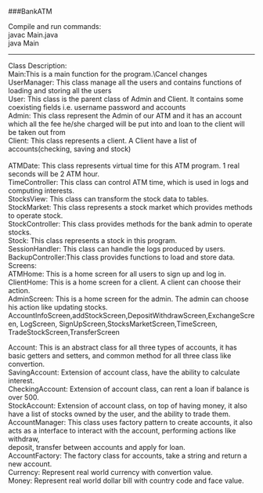 ###BankATM

Compile and run commands:\
javac Main.java\
java Main
**************************************
Class Description:\
Main:This is a main function for the program.\Cancel changes
UserManager: This class manage all the users and contains functions of loading and storing all the users\
User: This class is the parent class of Admin and Client. It contains some coexisting fields         i.e. username password and accounts\
Admin: This class represent the Admin of our ATM and it has an account which all the fee he/she charged will be put into and loan to the client will be taken out from\
Client: This class represents a client. A Client have a list of accounts(checking, saving and stock)\
\
ATMDate: This class represents virtual time for this ATM program. 1 real seconds will be 2 ATM hour.\
TimeController: This class can control ATM time, which is used in logs and computing interests.\
StocksView: This class can transform the stock data to tables.\
StockMarket: This class represents a stock market which provides methods to operate stock.\
StockController: This class provides methods for the bank admin to operate stocks.\
Stock: This class represents a stock in this program.\
SessionHandler: This class can handle the logs produced by users.\
BackupController:This class provides  functions to load and store data.\
Screens:\
ATMHome: This is a home screen for all users to sign up and log in.\
ClientHome: This is a home screen for a client. A client can choose their action.\
AdminScreen: This is a home screen for the admin. The admin can choose his action like updating stocks.\
AccountInfoScreen,addStockScreen,DepositWithdrawScreen,ExchangeScreen, LogScreen, SignUpScreen,StocksMarketScreen,TimeScreen,\
TradeStockScreen,TransferScreen 

Account: This is an abstract class for all three types of accounts, it has basic getters and setters, and common method for all three class like convertion.\
SavingAccount: Extension of account class, have the ability to calculate interest.\
CheckingAccount: Extension of account class, can rent a loan if balance is over 500.\
StockAccount: Extension of account class, on top of having money, it also have a list of stocks owned by the user, and the ability to trade them.\
AccountManager: This class uses factory pattern to create accounts, it also acts as a interface to interact with the account, performing actions like withdraw,\
 deposit, transfer between accounts and apply for loan.\
AccountFactory: The factory class for accounts, take a string and return a new account.\
Currency: Represent real world currency with convertion value.\
Money: Represent real world dollar bill with country code and face value.
